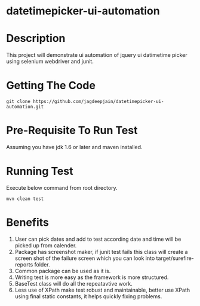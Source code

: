 datetimepicker-ui-automation
============================

Description
===========
This project will demonstrate ui automation of jquery ui datimetime picker using selenium webdriver and junit.

Getting The Code
================
```
git clone https://github.com/jagdeepjain/datetimepicker-ui-automation.git
```

Pre-Requisite To Run Test
=========================
Assuming you have jdk 1.6 or later and maven installed.

Running Test
============
Execute below command from root directory.
```
mvn clean test
```

Benefits
========
1. User can pick dates and add to test according date and time will be picked up from calender.
2. Package has screenshot maker, if junit test fails this class will create a screen shot of the failure screen which you can look into target/surefire-reports folder.
3. Common package can be used as it is.
4. Writing test is more easy as the framework is more structured.
5. BaseTest class will do all the repeatavtive work.
6. Less use of XPath make test robust and maintainable, better use XPath using final static constants, it helps quickly fixing problems.

